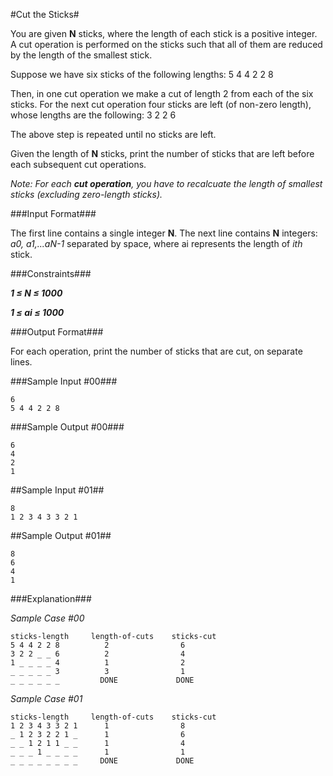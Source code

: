 ﻿#Cut the Sticks#

You are given **N** sticks, where the length of each stick is a positive integer. A cut operation is performed on the sticks such that all of them are reduced by the length of the smallest stick.

Suppose we have six sticks of the following lengths:
5 4 4 2 2 8

Then, in one cut operation we make a cut of length 2 from each of the six sticks. For the next cut operation four sticks are left (of non-zero length), whose lengths are the following: 
3 2 2 6

The above step is repeated until no sticks are left.

Given the length of **N** sticks, print the number of sticks that are left before each subsequent cut operations.

*Note: For each **cut operation**, you have to recalcuate the length of smallest sticks (excluding zero-length sticks).*

###Input Format###

The first line contains a single integer **N**. 
The next line contains **N** integers: *a0, a1,...aN-1* separated by space, where ai represents the length of *ith* stick.

###Constraints###
 
***1 ≤ N ≤ 1000*** 

***1 ≤ ai ≤ 1000***

###Output Format###

For each operation, print the number of sticks that are cut, on separate lines.

###Sample Input #00###

    6
    5 4 4 2 2 8

###Sample Output #00###

    6
    4
    2
    1

##Sample Input #01##

    8
    1 2 3 4 3 3 2 1

##Sample Output #01##

    8
    6
    4
    1

###Explanation###

*Sample Case #00*

    sticks-length     length-of-cuts    sticks-cut
    5 4 4 2 2 8          2                6
    3 2 2 _ _ 6          2                4
    1 _ _ _ _ 4          1                2
    _ _ _ _ _ 3          3                1
    _ _ _ _ _ _         DONE             DONE

*Sample Case #01*

    sticks-length     length-of-cuts    sticks-cut
    1 2 3 4 3 3 2 1      1                8
    _ 1 2 3 2 2 1 _      1                6
    _ _ 1 2 1 1 _ _      1                4
    _ _ _ 1 _ _ _ _      1                1
    _ _ _ _ _ _ _ _     DONE             DONE